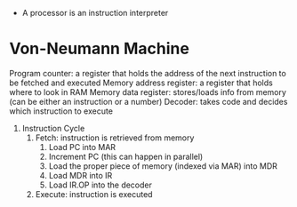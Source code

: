 - A processor is an instruction interpreter

# Von-Neumann Machine

Program counter: a register that holds the address of the next instruction to be fetched and executed
Memory address register: a register that holds where to look in RAM
Memory data register: stores/loads info from memory (can be either an instruction or a number)
Decoder: takes code and decides which instruction to execute

1. Instruction Cycle
   1. Fetch: instruction is retrieved from memory
      1. Load PC into MAR
      1. Increment PC (this can happen in parallel)
      1. Load the proper piece of memory (indexed via MAR) into MDR
      1. Load MDR into IR
      1. Load IR.OP into the decoder
   2. Execute: instruction is executed
